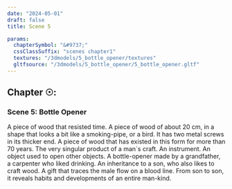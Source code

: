 ```yaml
---
date: "2024-05-01"
draft: false
title: Scene 5

params:
  chapterSymbol: "&#9737;"
  cssClassSuffix: "scenes chapter1"
  textures: "/3dmodels/5_bottle_opener/textures"
  gltfsource: "/3dmodels/5_bottle_opener/5_bottle_opener.gltf"
---
```

<h2 class="green">Chapter &#9737;:</h2>
<h3 class="green">Scene 5: Bottle Opener</h3>
<canvas id="c"></canvas>

A piece of wood that resisted time. A piece of wood of about 20 cm, in a shape that looks a bit like a smoking-pipe, or a bird. It has two metal screws in its thicker end. A piece of wood that has existed in this form for more than 70 years. The very singular product of a man`s craft. An instrument. An object used to open other objects. A bottle-opener made by a grandfather, a carpenter who liked drinking. An inheritance to a son, who also likes to craft wood. A gift that traces the male flow on a blood line. From son to son, it reveals habits and developments of an entire man-kind.
